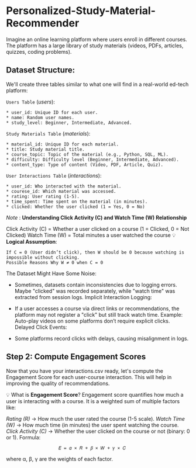 # Personalized-Study-Material-Recommender
Imagine an online learning platform where users enroll in different courses. The platform has a large library of study materials (videos, PDFs, articles, quizzes, coding problems).

## Dataset Structure:
We'll create three tables similar to what one will find in a real-world ed-tech platform:

`Users Table` (*users*):

    * user_id: Unique ID for each user.
    * name: Random user names.
    * study_level: Beginner, Intermediate, Advanced.

`Study Materials Table` (*materials*):

    * material_id: Unique ID for each material.
    * title: Study material title.
    * course_topic: Topic of the material (e.g., Python, SQL, ML).
    * difficulty: Difficulty level (Beginner, Intermediate, Advanced).
    * content_type: Type of content (Video, PDF, Article, Quiz).

`User Interactions Table` (*interactions*):

    * user_id: Who interacted with the material.
    * courese_id: Which material was accessed.
    * rating: User rating (1-5).
    * time_spent: Time spent on the material (in minutes).
    * clicked: Whether the user clicked (1 = Yes, 0 = No)

*Note* : 
**Understanding Click Activity (C) and Watch Time (W) Relationship**

Click Activity (C) = Whether a user clicked on a course (1 = Clicked, 0 = Not Clicked)
Watch Time (W) = Total minutes a user watched the course
💡 **Logical Assumption**:

    If C = 0 (User didn’t click), then W should be 0 because watching is impossible without clicking.
    Possible Reasons Why W ≠ 0 when C = 0

The Dataset Might Have Some Noise:

*   Sometimes, datasets contain inconsistencies due to logging errors.
Maybe "clicked" was recorded separately, while "watch time" was extracted from session logs.
Implicit Interaction Logging:

*   If a user accesses a course via direct links or recommendations, the platform may not register a "click" but still track watch time.
Example: Auto-play videos on some platforms don’t require explicit clicks.
Delayed Click Events:

*   Some platforms record clicks with delays, causing misalignment in logs.


## Step 2: Compute Engagement Scores
Now that you have your interactions.csv ready, let's compute the Engagement Score for each user-course interaction. This will help in improving the quality of recommendations.

💡 What is **Engagement Score**?
Engagement score quantifies how much a user is interacting with a course. It is a weighted sum of multiple factors like:

*Rating (R)* → How much the user rated the course (1-5 scale).
*Watch Time (W)* → How much time (in minutes) the user spent watching the course.
*Click Activity (C)* → Whether the user clicked on the course or not (binary: 0 or 1).
Formula:

                        𝐸 = 𝛼 × 𝑅 + 𝛽 × 𝑊 + 𝛾 × 𝐶

where α, β, γ are the weights of each factor.
